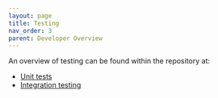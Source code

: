 ```yaml
---
layout: page
title: Testing
nav_order: 3
parent: Developer Overview
---
```

An overview of testing can be found within the repository at:
* [Unit tests](https://github.com/NVIDIA/spark-rapids/tree/branch-25.04/tests#readme)
* [Integration testing](https://github.com/NVIDIA/spark-rapids/tree/branch-25.04/integration_tests#readme)
